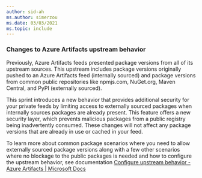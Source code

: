 ```yaml
---
author: sid-ah
ms.author: simerzou
ms.date: 03/03/2021
ms.topic: include
---
```


### Changes to Azure Artifacts upstream behavior

Previously, Azure Artifacts feeds presented package versions from all of its upstream sources. This upstream includes package versions originally pushed to an Azure Artifacts feed (internally sourced) and package versions from common public repositories like npmjs.com, NuGet.org, Maven Central, and PyPI (externally sourced).

This sprint introduces a new behavior that provides additional security for your private feeds by limiting access to externally sourced packages when internally sources packages are already present. This feature offers a new security layer, which prevents malicious packages from a public registry being inadvertently consumed. These changes will not affect any package versions that are already in use or cached in your feed. 

To learn more about common package scenarios where you need to allow externally sourced package versions along with a few other scenarios where no blockage to the public packages is needed and how to configure the upstream behavior, see documentation [Configure upstream behavior - Azure Artifacts | Microsoft Docs](/azure/devops/artifacts/concepts/upstream-behavior?preserve-view=true&tabs=nuget&view=azure-devops)